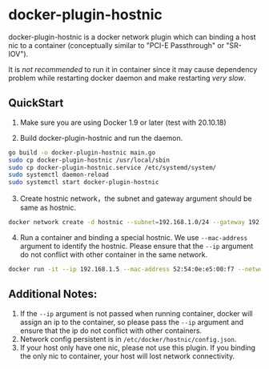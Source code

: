 # docker-plugin-hostnic

docker-plugin-hostnic is a docker network plugin which can binding a host nic to a container (conceptually similar to "PCI-E Passthrough" or "SR-IOV").

It is *not recommended* to run it in container since it may cause dependency problem while restarting docker daemon and make restarting *very slow*.

## QuickStart

1. Make sure you are using Docker 1.9 or later (test with 20.10.18)

2. Build docker-plugin-hostnic and run the daemon.

```bash
go build -o docker-plugin-hostnic main.go
sudo cp docker-plugin-hostnic /usr/local/sbin
sudo cp docker-plugin-hostnic.service /etc/systemd/system/
sudo systemctl daemon-reload
sudo systemctl start docker-plugin-hostnic
```

3. Create hostnic network，the subnet and gateway argument should be same as hostnic.

```bash
docker network create -d hostnic --subnet=192.168.1.0/24 --gateway 192.168.1.1 network1
```

4. Run a container and binding a special hostnic. We use `--mac-address` argument to identify the hostnic. Please ensure that the `--ip` argument do not conflict with other container in the same network.

```bash
docker run -it --ip 192.168.1.5 --mac-address 52:54:0e:e5:00:f7 --network network1 ubuntu:22.04 bash
```

## Additional Notes:

1. If the `--ip` argument is not passed when running container, docker will assign an ip to the container, so please pass the `--ip` argument and ensure that the ip do not conflict with other containers.
2. Network config persistent is in `/etc/docker/hostnic/config.json`.
3. If your host only have one nic, please not use this plugin. If you binding the only nic to container, your host will lost network connectivity.
